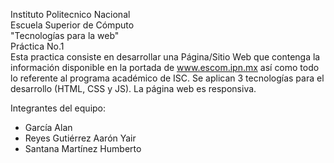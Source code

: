 Instituto Politecnico Nacional  
Escuela Superior de Cómputo  
"Tecnologías para la web"  
Práctica No.1  
Esta practica consiste en desarrollar una Página/Sitio Web que contenga la información disponible en la portada de www.escom.ipn.mx así como todo lo referente al programa académico de ISC. Se aplican 3 tecnologías para el desarrollo (HTML, CSS y JS). La página web es responsiva.

Integrantes del equipo:
- García Alan
- Reyes Gutiérrez Aarón Yair
- Santana Martínez Humberto
